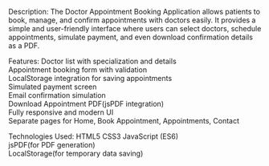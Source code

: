 Description:
The Doctor Appointment Booking Application allows patients to book, manage, and confirm appointments with doctors easily.
It provides a simple and user-friendly interface where users can select doctors, schedule appointments, simulate payment, and even download confirmation details as a PDF.

Features:
Doctor list with specialization and details  
Appointment booking form with validation  
LocalStorage integration for saving appointments  
Simulated payment screen  
Email confirmation simulation  
Download Appointment PDF(jsPDF integration)  
Fully responsive and modern UI  
Separate pages for Home, Book Appointment, Appointments, Contact  

Technologies Used:
HTML5 
CSS3 
JavaScript (ES6)  
jsPDF(for PDF generation)  
LocalStorage(for temporary data saving)
